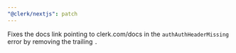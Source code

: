 ```yaml
---
"@clerk/nextjs": patch
---
```


Fixes the docs link pointing to clerk.com/docs in the `authAuthHeaderMissing` error by removing the trailing `.`
